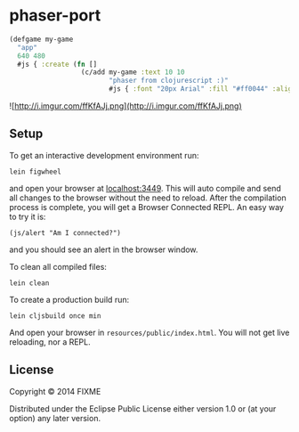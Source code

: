 # phaser-port

```clojure
(defgame my-game
  "app"
  640 480
  #js { :create (fn []
                  (c/add my-game :text 10 10
                         "phaser from clojurescript :)"
                         #js { :font "20px Arial" :fill "#ff0044" :align "center" }))})
```
![http://i.imgur.com/ffKfAJj.png](http://i.imgur.com/ffKfAJj.png)
## Setup

To get an interactive development environment run:

    lein figwheel

and open your browser at [localhost:3449](http://localhost:3449/).
This will auto compile and send all changes to the browser without the
need to reload. After the compilation process is complete, you will
get a Browser Connected REPL. An easy way to try it is:

    (js/alert "Am I connected?")

and you should see an alert in the browser window.

To clean all compiled files:

    lein clean

To create a production build run:

    lein cljsbuild once min

And open your browser in `resources/public/index.html`. You will not
get live reloading, nor a REPL. 

## License

Copyright © 2014 FIXME

Distributed under the Eclipse Public License either version 1.0 or (at your option) any later version.
